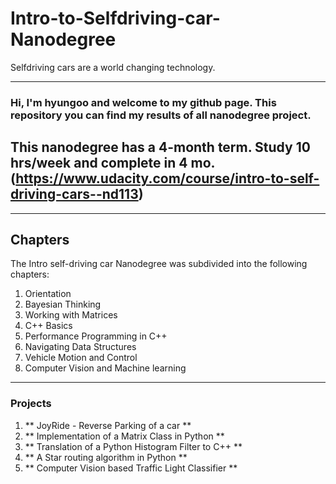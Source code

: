 # Intro-to-Selfdriving-car-Nanodegree

Selfdriving cars are a world changing technology.

---
### Hi, I'm hyungoo and welcome to my github page. This repository you can find my results of all nanodegree project. 
 This nanodegree has a 4-month term. Study 10 hrs/week and complete in 4 mo.
(https://www.udacity.com/course/intro-to-self-driving-cars--nd113)
---

---
## Chapters ##

The Intro self-driving car Nanodegree was subdivided into the following chapters:

1. Orientation
2. Bayesian Thinking
3. Working with Matrices
4. C++ Basics
5. Performance Programming in C++
6. Navigating Data Structures
7. Vehicle Motion and Control
8. Computer Vision and Machine learning
---

### Projects ## 
1. ** JoyRide - Reverse Parking of a car **
2. ** Implementation of a Matrix Class in Python **
3. ** Translation of a Python Histogram Filter to C++ **
4. ** A Star routing algorithm in Python **
5. ** Computer Vision based Traffic Light Classifier **
